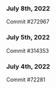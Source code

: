 ### July 8th, 2022

Commit #272967

### July 5th, 2022

Commit #314353


### July 4th, 2022

Commit #72281
